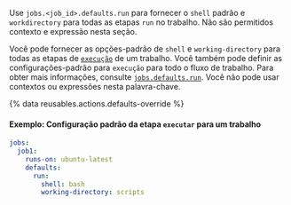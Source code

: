 Use `jobs.<job_id>.defaults.run` para fornecer o `shell` padrão e `workdirectory` para todas as etapas `run` no trabalho. Não são permitidos contexto e expressão nesta seção.

Você pode fornecer as opções-padrão de `shell` e `working-directory` para todas as etapas de [`execução`](/actions/using-workflows/workflow-syntax-for-github-actions#jobsjob_idstepsrun) de um trabalho. Você também pode definir as configurações-padrão para `execução` para todo o fluxo de trabalho. Para obter mais informações, consulte [`jobs.defaults.run`](/actions/using-workflows/workflow-syntax-for-github-actions#defaultsrun). Você não pode usar contextos ou expressões nesta palavra-chave.

{% data reusables.actions.defaults-override %}

#### Exemplo: Configuração padrão da etapa `executar` para um trabalho

```yaml
jobs:
  job1:
    runs-on: ubuntu-latest
    defaults:
      run:
        shell: bash
        working-directory: scripts
```
